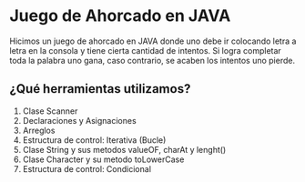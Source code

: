 # Juego de Ahorcado en JAVA
Hicimos un juego de ahorcado en JAVA donde uno debe ir colocando letra a letra en la consola y tiene cierta cantidad de intentos. Si logra completar toda la palabra uno gana, caso contrario, se acaben los intentos uno pierde.
## ¿Qué herramientas utilizamos?
1. Clase Scanner
2. Declaraciones y Asignaciones
3. Arreglos
4. Estructura de control: Iterativa (Bucle)
5. Clase String y sus metodos valueOF, charAt y lenght()
6. Clase Character y su metodo toLowerCase
7. Estructura de control: Condicional
